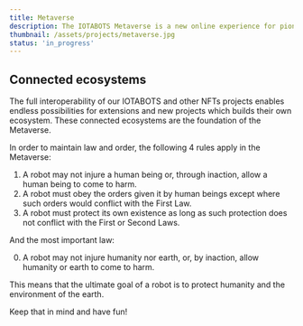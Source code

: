 ```yaml
---
title: Metaverse
description: The IOTABOTS Metaverse is a new online experience for pioneers.
thumbnail: /assets/projects/metaverse.jpg
status: 'in_progress'
---
```


## Connected ecosystems

The full interoperability of our IOTABOTS and other NFTs projects enables endless possibilities for extensions and new projects which builds their own ecosystem. These connected ecosystems are the foundation of the Metaverse.

In order to maintain law and order, the following 4 rules apply in the Metaverse:

1. A robot may not injure a human being or, through inaction, allow a human being to come to harm.
2. A robot must obey the orders given it by human beings except where such orders would conflict with the First Law.
3. A robot must protect its own existence as long as such protection does not conflict with the First or Second Laws.

And the most important law:

0. A robot may not injure humanity nor earth, or, by inaction, allow humanity or earth to come to harm.

This means that the ultimate goal of a robot is to protect humanity and the environment of the earth.

Keep that in mind and have fun!
